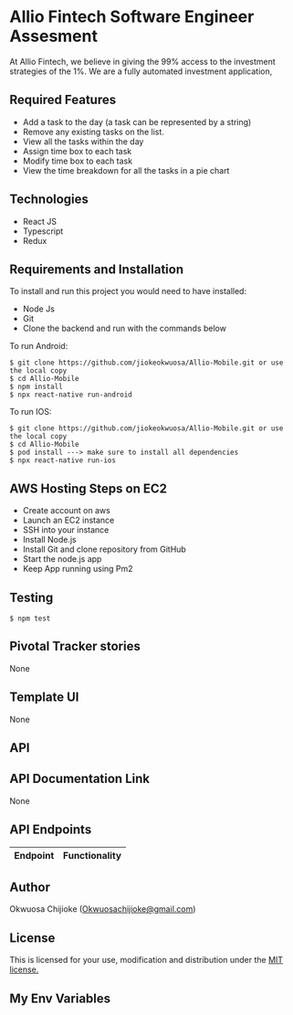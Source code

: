 # Allio Fintech Software Engineer Assesment
At Allio Fintech, we believe in giving the 99% access to the investment strategies of the 1%. We are a fully automated investment application,

## Required Features

- Add a task to the day (a task can be represented by a string)
- Remove any existing tasks on the list.
- View all the tasks within the day
- Assign time box to each task
- Modify time box to each task
- View the time breakdown for all the tasks in a pie chart

## Technologies

- React JS
- Typescript
- Redux



## Requirements and Installation

To install and run this project you would need to have installed:
- Node Js
- Git
- Clone the backend and run with the commands below

To run Android:
```
$ git clone https://github.com/jiokeokwuosa/Allio-Mobile.git or use the local copy
$ cd Allio-Mobile
$ npm install
$ npx react-native run-android
```

To run IOS:
```
$ git clone https://github.com/jiokeokwuosa/Allio-Mobile.git or use the local copy
$ cd Allio-Mobile
$ pod install ---> make sure to install all dependencies
$ npx react-native run-ios
```
## AWS Hosting Steps on EC2

 - Create account on aws
 - Launch an EC2 instance
 - SSH into your instance
 - Install Node.js
 - Install Git and clone repository from GitHub
 - Start the node.js app
 - Keep App running using Pm2

## Testing

```
$ npm test
```

## Pivotal Tracker stories

None

## Template UI

None

## API



## API Documentation Link

None

## API Endpoints

| Endpoint                                         | Functionality                            |
| ------------------------------------------------ | -----------------------------------------|



## Author

Okwuosa Chijioke (Okwuosachijioke@gmail.com)

## License

This is licensed for your use, modification and distribution under the [MIT license.](https://opensource.org/licenses/MIT)

## My Env Variables

